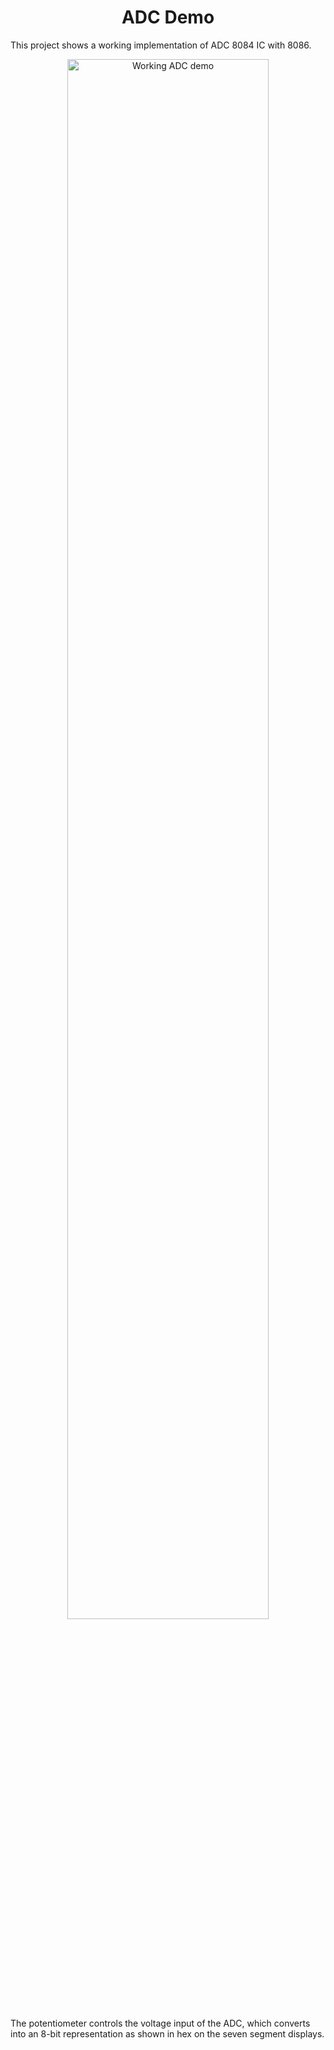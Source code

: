 <h1 align="center">ADC Demo</h1>
This project shows a working implementation of ADC 8084 IC with 8086.<br/>

<p align="center">
<img src="../readme_assets/workADC.gif" width="80%" alt="Working ADC demo"></p>

The potentiometer controls the voltage input of the ADC, which converts into an 8-bit representation as shown in hex on the seven segment displays.